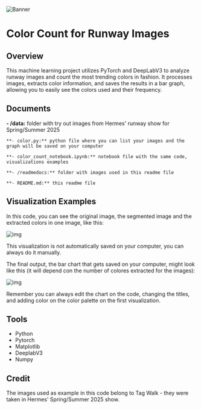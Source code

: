 ![Banner]('./readmedocs/banner.jpg')
# Color Count for Runway Images
## Overview
This machine learning project utilizes PyTorch and DeepLabV3 to analyze runway images and count the most trending colors in fashion. It processes images, extracts color information, and saves the results in a bar graph, allowing you to easily see the colors used and their frequency.


## Documents
   **- /data:** folder with try out images from Hermes' runway show for Spring/Summer 2025

    **- color.py:** python file where you can list your images and the graph will be saved on your computer

    **- color_count_notebook.ipynb:** notebook file with the same code, visualizations examples

    **- /readmedocs:** folder with images used in this readme file

    **- README.md:** this readme file


## Visualization Examples
In this code, you can see the original image, the segmented image and the extracted colors in one image, like this:

![img]('./readmedocs/output1.png')

This visualization is not automatically saved on your computer, you can always do it manually.

The final output, the bar chart that gets saved on your computer, might look like this (it will depend con the number of colores extracted for the images):

![img]('./readmedocs/output2.png)

Remember you can always edit the chart on the code, changing the titles, and adding color on the color palette on the first visualization.


## Tools
- Python
- Pytorch
- Matplotlib
- DeeplabV3
- Numpy

## Credit
The images used as example in this code belong to Tag Walk - they were taken in Hermes' Spring/Summer 2025 show. 
